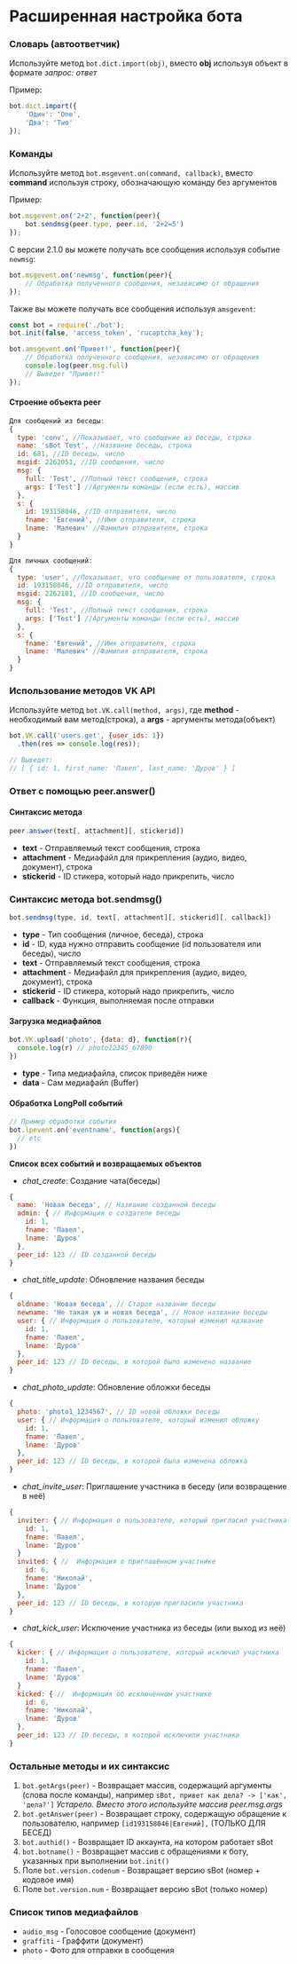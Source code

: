 # Расширенная настройка бота
### Словарь (автоответчик)
Используйте метод `bot.dict.import(obj)`, вместо **obj** используя объект в формате *запрос: ответ*

Пример:
```JavaScript
bot.dict.import({
    'Один': 'One',
    'Два': 'Two'
});
```
### Команды
Используйте метод `bot.msgevent.on(command, callback)`, вместо **command** используя строку, обозначающую команду без аргументов

Пример:
```JavaScript
bot.msgevent.on('2+2', function(peer){
    bot.sendmsg(peer.type, peer.id, '2+2=5')
});
```

С версии 2.1.0 вы можете получать все сообщения используя событие `newmsg`:
```JavaScript
bot.msgevent.on('newmsg', function(peer){
    // Обработка полученного сообщения, независимо от обращения
});
```
Также вы можете получать все сообщения используя `amsgevent`:
```JavaScript
const bot = require('./bot');
bot.init(false, 'access_token', 'rucaptcha_key');

bot.amsgevent.on('Привет!', function(peer){
    // Обработка полученного сообщения, независимо от обращения
    console.log(peer.msg.full)
    // Выведет "Привет!"
});
```

#### Строение объекта peer
```JavaScript
Для сообщений из беседы:
{
  type: 'conv', //Показывает, что сообщение из беседы, строка
  name: 'sBot Test', //Название беседы, строка
  id: 681, //ID беседы, число
  msgid: 2262051, //ID сообщения, число
  msg: {
    full: 'Test', //Полный текст сообщения, строка
    args: ['Test'] //Аргументы команды (если есть), массив
  },
  s: {
    id: 193158046, //ID отправителя, число
    fname: 'Евгений', //Имя отправителя, строка
    lname: 'Малевич' //Фамилия отправителя, строка
  }
}

Для личных сообщений:
{
  type: 'user', //Показывает, что сообщение от пользователя, строка
  id: 193158046, //ID отправителя, число
  msgid: 2262101, //ID сообщения, число
  msg: {
    full: 'Test', //Полный текст сообщения, строка
    args: ['Test'] //Аргументы команды (если есть), массив
  },
  s: {
    fname: 'Евгений', //Имя отправителя, строка
    lname: 'Малевич' //Фамилия отправителя, строка
  }
}
```
### Использование методов VK API
Используйте метод `bot.VK.call(method, args)`, где **method** - необходимый вам метод(строка), а **args** - аргументы метода(объект)
```JavaScript
bot.VK.call('users.get', {user_ids: 1})
  .then(res => console.log(res));

// Выведет:
// [ { id: 1, first_name: 'Павел', last_name: 'Дуров' } ]
```

### Ответ с помощью peer.answer()
#### Синтаксис метода


```JavaScript
peer.answer(text[, attachment][, stickerid])
```  

- **text** - Отправляемый текст сообщения, строка
- **attachment** - Медиафайл для прикрепления (аудио, видео, документ), строка
- **stickerid** - ID стикера, который надо прикрепить, число


### Синтаксис метода bot.sendmsg()
```JavaScript
bot.sendmsg(type, id, text[, attachment][, stickerid][, callback])
```
- **type** - Тип сообщения (личное, беседа), строка
- **id** - ID, куда нужно отправить сообщение (id пользователя или беседы), число
- **text** - Отправляемый текст сообщения, строка
- **attachment** - Медиафайл для прикрепления (аудио, видео, документ), строка
- **stickerid** - ID стикера, который надо прикрепить, число
- **callback** - Функция, выполняемая после отправки

#### Загрузка медиафайлов
```JavaScript
bot.VK.upload('photo', {data: d}, function(r){
  console.log(r) // photo12345_67890
})
```

- **type** - Типа медиафайла, список приведён ниже
- **data** - Сам медиафайл (Buffer)

#### Обработка LongPoll событий
```JavaScript
// Пример обработки события
bot.lpevent.on('eventname', function(args){
  // etc
})
```

**Список всех событий и возвращаемых объектов**
- *chat_create*: Создание чата(беседы)   
```JavaScript
{
  name: 'Новая беседа', // Название созданной беседы
  admin: { // Информация о создателе беседы
    id: 1,
    fname: 'Павел',
    lname: 'Дуров'
  },
  peer_id: 123 // ID созданной беседы
}
```
- *chat_title_update*: Обновление названия беседы   
```JavaScript
{
  oldname: 'Новая беседа', // Старое название беседы
  newname: 'Не такая уж и новая беседа', // Новое название беседы
  user: { // Информация о пользователе, который изменил название
    id: 1,
    fname: 'Павел',
    lname: 'Дуров'
  },
  peer_id: 123 // ID беседы, в которой было изменено название
}
```
- *chat_photo_update*: Обновление обложки беседы   
```JavaScript
{
  photo: 'photo1_1234567', // ID новой обложки беседы
  user: { // Информация о пользователе, который изменил обложку
    id: 1,
    fname: 'Павел',
    lname: 'Дуров'
  },
  peer_id: 123 // ID беседы, в которой была изменена обложка
}
```
- *chat_invite_user*: Приглашение участника в беседу (или возвращение в неё)   
```JavaScript
{
  inviter: { // Информация о пользователе, который пригласил участника
    id: 1,
    fname: 'Павел',
    lname: 'Дуров'
  }
  invited: { //  Информация о приглашённом участнике
    id: 6,
    fname: 'Николай',
    lname: 'Дуров'
  },
  peer_id: 123 // ID беседы, в которую пригласили участника
}
```
- *chat_kick_user*: Исключение участника из беседы (или выход из неё)   
```JavaScript
{
  kicker: { // Информация о пользователе, который исключил участника
    id: 1,
    fname: 'Павел',
    lname: 'Дуров'
  }
  kicked: { //  Информация об исключённом участнике
    id: 6,
    fname: 'Николай',
    lname: 'Дуров'
  },
  peer_id: 123 // ID беседы, в которой исключили участника
}
```


### Остальные методы и их синтаксис
1. `bot.getArgs(peer)` - Возвращает массив, содержащий аргументы (слова после команды), например `sBot, привет как дела? -> ['как', 'дела?']`
_Устарело. Вместо этого используйте массив peer.msg.args_
2. `bot.getAnswer(peer)` - Возвращает строку, содержащую обращение к пользователю, например `[id193158046|Евгений],` (ТОЛЬКО ДЛЯ БЕСЕД)
3. `bot.authid()` - Возвращает ID аккаунта, на котором работает sBot
3. `bot.botname()` - Возвращает массив с обращениями к боту, указанных при выполнении `bot.init()`
5. Поле `bot.version.codenum` - Возвращает версию sBot (номер + кодовое имя)
6. Поле `bot.version.num` - Возвращает версию sBot (только номер)

### Список типов медиафайлов
- `audio_msg` - Голосовое сообщение (документ)
- `graffiti` - Граффити (документ)
- `photo` - Фото для отправки в сообщения
